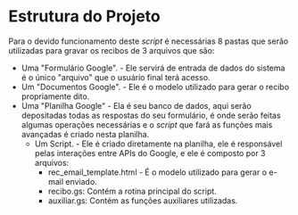 # Estrutura do Projeto
Para o devido funcionamento deste *script* é necessárias 8 pastas que serão utilizadas para gravar os recibos de 3 arquivos que são:

 * Uma "Formulário Google". - Ele servirá de entrada de dados do sistema é o único "arquivo" que o usuário final terá acesso.
 * Um "Documentos Google". - Ele é o modelo utilizado para gerar o recibo propriamente dito.
 * Uma "Planilha Google" - Ela é seu banco de dados, aqui serão depositadas todas as respostas do seu formulário, é onde serão feitas algumas operações necessárias e o *script* que fará as funções mais avançadas é criado nesta planilha.
     * Um Script. - Ele é criado diretamente na planilha, ele é responsável pelas interações entre APIs do Google, e ele é composto por 3 arquivos:
         * rec_email_template.html - É o modelo utilizado para gerar o e-mail enviado.
         * recibo.gs:  Contém a rotina principal do script.
         * auxiliar.gs: Contém as funções auxiliares utilizadas. 

